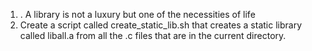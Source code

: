 1. . A library is not a luxury but one of the necessities of life
2. Create a script called create_static_lib.sh that creates a static library called liball.a from all the .c files that are in the current directory.

